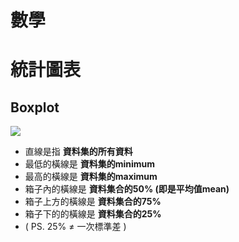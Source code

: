 # 數學

# 統計圖表
## Boxplot
![](https://i.imgur.com/5wohjJ8.png)


* 直線是指 **資料集的所有資料** 
* 最低的橫線是 **資料集的minimum**
* 最高的橫線是 **資料集的maximum**
* 箱子內的橫線是 **資料集合的50% (即是平均值mean)**
* 箱子上方的橫線是 **資料集合的75%**
* 箱子下的的橫線是 **資料集合的25%**
* ( PS. 25% ≠ 一次標準差 )